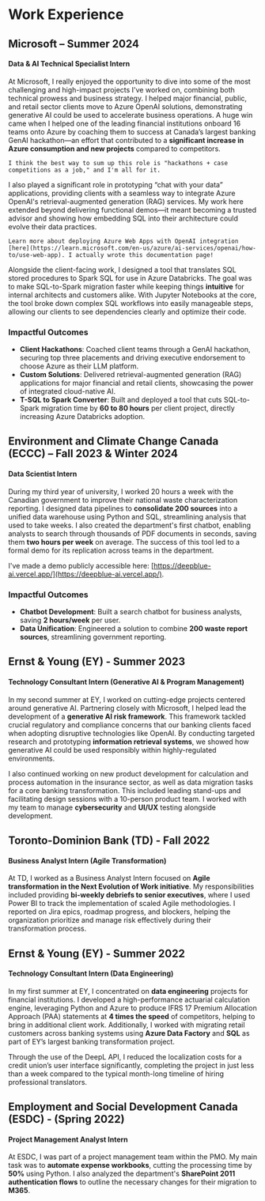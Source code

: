 # Work Experience

## Microsoft – Summer 2024

#### Data & AI Technical Specialist Intern

At Microsoft, I really enjoyed the opportunity to dive into some of the most challenging and high-impact projects I've worked on, combining both technical prowess and business strategy. I helped major financial, public, and retail sector clients move to Azure OpenAI solutions, demonstrating generative AI could be used to accelerate business operations. A huge win came when I helped one of the leading financial institutions onboard 16 teams onto Azure by coaching them to success at Canada’s largest banking GenAI hackathon—an effort that contributed to a **significant increase in Azure consumption and new projects** compared to competitors.

```{note}
I think the best way to sum up this role is "hackathons + case competitions as a job," and I'm all for it.
```

I also played a significant role in prototyping “chat with your data” applications, providing clients with a seamless way to integrate Azure OpenAI's retrieval-augmented generation (RAG) services. My work here extended beyond delivering functional demos—it meant becoming a trusted advisor and showing how embedding SQL into their architecture could evolve their data practices.

```{margin} Azure OpenAI
Learn more about deploying Azure Web Apps with OpenAI integration [here](https://learn.microsoft.com/en-us/azure/ai-services/openai/how-to/use-web-app). I actually wrote this documentation page!
```

Alongside the client-facing work, I designed a tool that translates SQL stored procedures to Spark SQL for use in Azure Databricks. The goal was to make SQL-to-Spark migration faster while keeping things **intuitive** for internal architects and customers alike. With Jupyter Notebooks at the core, the tool broke down complex SQL workflows into easily manageable steps, allowing our clients to see dependencies clearly and optimize their code.

### Impactful Outcomes

- **Client Hackathons**: Coached client teams through a GenAI hackathon, securing top three placements and driving executive endorsement to choose Azure as their LLM platform.
- **Custom Solutions**: Delivered retrieval-augmented generation (RAG) applications for major financial and retail clients, showcasing the power of integrated cloud-native AI.
- **T-SQL to Spark Converter**: Built and deployed a tool that cuts SQL-to-Spark migration time by **60 to 80 hours** per client project, directly increasing Azure Databricks adoption.

## Environment and Climate Change Canada (ECCC) – Fall 2023 & Winter 2024

#### Data Scientist Intern

During my third year of university, I worked 20 hours a week with the Canadian government to improve their national waste characterization reporting. I designed data pipelines to **consolidate 200 sources** into a unified data warehouse using Python and SQL, streamlining analysis that used to take weeks. I also created the department's first chatbot, enabling analysts to search through thousands of PDF documents in seconds, saving them **two hours per week** on average. The success of this tool led to a formal demo for its replication across teams in the department.

I've made a demo publicly accessible here: [https://deepblue-ai.vercel.app/](https://deepblue-ai.vercel.app/).

### Impactful Outcomes

- **Chatbot Development**: Built a search chatbot for business analysts, saving **2 hours/week** per user.
- **Data Unification**: Engineered a solution to combine **200 waste report sources**, streamlining government reporting.

## Ernst & Young (EY) - Summer 2023

#### Technology Consultant Intern (Generative AI & Program Management)

In my second summer at EY, I worked on cutting-edge projects centered around generative AI. Partnering closely with Microsoft, I helped lead the development of a **generative AI risk framework**. This framework tackled crucial regulatory and compliance concerns that our banking clients faced when adopting disruptive technologies like OpenAI. By conducting targeted research and prototyping **information retrieval systems**, we showed how generative AI could be used responsibly within highly-regulated environments.

I also continued working on new product development for calculation and process automation in the insurance sector, as well as data migration tasks for a core banking transformation. This included leading stand-ups and facilitating design sessions with a 10-person product team. I worked with my team to manage **cybersecurity** and **UI/UX** testing alongside development.

## Toronto-Dominion Bank (TD) - Fall 2022

#### Business Analyst Intern (Agile Transformation)

At TD, I worked as a Business Analyst Intern focused on **Agile transformation in the Next Evolution of Work initiative**. My responsibilities included providing **bi-weekly debriefs to senior executives**, where I used Power BI to track the implementation of scaled Agile methodologies. I reported on Jira epics, roadmap progress, and blockers, helping the organization prioritize and manage risk effectively during their transformation process.

## Ernst & Young (EY) - Summer 2022

#### Technology Consultant Intern (Data Engineering)

In my first summer at EY, I concentrated on **data engineering** projects for financial institutions. I developed a high-performance actuarial calculation engine, leveraging Python and Azure to produce IFRS 17 Premium Allocation Approach (PAA) statements at **4 times the speed** of competitors, helping to bring in additional client work. Additionally, I worked with migrating retail customers across banking systems using **Azure Data Factory** and **SQL** as part of EY’s largest banking transformation project.

Through the use of the DeepL API, I reduced the localization costs for a credit union’s user interface significantly, completing the project in just less than a week compared to the typical month-long timeline of hiring professional translators.

## Employment and Social Development Canada (ESDC) - (Spring 2022)

#### Project Management Analyst Intern

At ESDC, I was part of a project management team within the PMO. My main task was to **automate expense workbooks**, cutting the processing time by **50%** using Python. I also analyzed the department's **SharePoint 2011 authentication flows** to outline the necessary changes for their migration to **M365**.
